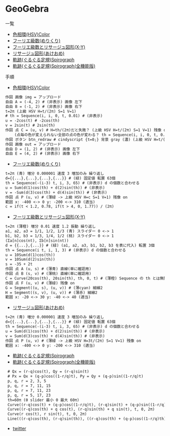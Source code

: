 GeoGebra
========

一覧
 - [色相環(HSV)Color](https://www.geogebra.org/m/hysdcz29)
 - [フーリエ級数(めりくり)](https://www.geogebra.org/m/ccbru6zw)
 - [フーリエ級数とリサージュ図形(X-Y)](https://www.geogebra.org/m/q5ezvbdn)
 - [リサージュ図形(あけおめ)](https://www.geogebra.org/m/wdj2tbap)
 - [軌跡(ぐるぐる定規)Spirograph](https://www.geogebra.org/m/ueesvwyu)
 - [軌跡(ぐるぐる定規)Spirograph(全機能版)](https://www.geogebra.org/m/wevkfgev)

手順
 - [色相環(HSV)Color](https://www.geogebra.org/m/hysdcz29)
```plain.txt
作図 画像 img = アップロード
自由 A = (-4, 2) # (非表示) 画像 左下
自由 B = (-1, 2) # (非表示) 画像 右下
t=2π (上級 HSV H=t/(2π) S=1 V=1)
# th = Sequence(i, i, 0, t, 0.01) # (非表示)
u = -2cos(t) # -2cos(th)
v = 2sin(t) # 2sin(th)
作図 点 C = (u, v) # H=th/(2π)だと失敗？ (上級 HSV H=t/(2π) S=1 V=1) 残像 on 点サイズ 8 点スタイル 縁無 サイズ 60
    (点毎の色が変えられない全部の点の色が変わる？ th = Sequence(i, i, 0, t, 0.01) が原因 解決)
作図 ボタン btn_redraw # cindyscript {t=0;} 背景 gray (濃) (上級 HSV H=t/(2π) S=1 V=1) 前景色のみ可変？
作図 画像 out = アップロード
自由 D = (1, 2) # (非表示) 画像 左下
自由 E = (4, 2) # (非表示) 画像 右下
```

 - [フーリエ級数(めりくり)](https://www.geogebra.org/m/ccbru6zw)
```plain.txt
t=2π (青) 増分 0.000001 速度 3 増加のみ 繰り返し
d={{...},{...},{...},{...}} # (緑) 固定値 転置 63個
th = Sequence(-(i-3) t, i, 3, 65) # (非表示) d の個数と合わせる
u = Sum(d(1)cos(th) + d(2)sin(th)) # (非表示)
v = -Sum(d(3)cos(th) + d(4)sin(th)) # (非表示)
作図 点 P (u, v) # (薄緑 -> 上級 HSV H=c S=1 V=1) 残像 on
範囲 x: -400 <-> 0 y: -200 <-> 310 (適当)
c = if(t < 1.2, 0.78, if(t > 4, 0, 1.77)) / (2π)
```

 - [フーリエ級数とリサージュ図形(X-Y)](https://www.geogebra.org/m/q5ezvbdn)
```plain.txt
t=2π (薄橙) 増分 0.01 速度 1.2 振動 繰り返し
a1, a2, a3 = 1/1, 1/2, 1/3 (青) スライダー 0 <-> 1
b1, b2, b3 = 1/3, 1/4, 1/2 (桃) スライダー 0 <-> 1
(Σa[n]cos(nt), Σb[n]sin(nt))
d = {{...},{...}} # (緑) (a1, a2, a3, b1, b2, b3 を表に代入) 転置 3個
th = Sequence(i t, i, 1, 3) # (非表示) d の個数と合わせる
u = 10Sum(d(1)cos(th))
v = 10Sum(d(2)sin(th))
s = -35 + 2t
作図 点 A (u, s) # (薄青) 直線(単に確認用)
作図 点 B (s, v) # (薄桃) 直線(単に確認用)
C = Curve(20cos(th), 20sin(th), th, 0, t) # (薄橙) Sequence の th とは無関係 ただし t と同期
作図 点 F (u, v) # (薄緑) 残像 on
G = Segment((u, s), (u, v)) # (薄cyan) 細線2
H = Segment((s, v), (u, v)) # (薄赤) 細線2
範囲 x: -20 <-> 30 y: -40 <-> 40 (適当)
```

 - [リサージュ図形(あけおめ)](https://www.geogebra.org/m/wdj2tbap)
```plain.txt
t=2π (青) 増分 0.000001 速度 3 増加のみ 繰り返し
d={{...},{...},{...},{...}} # (緑) 固定値 転置 63個
th = Sequence(-(i-3) t, i, 3, 65) # (非表示) d の個数と合わせる
u = Sum(d(1)cos(th) + d(2)sin(th)) # (非表示)
v = Sum(d(3)cos(th) + d(4)sin(th)) # (非表示)
作図 点 P (u, v) # (薄緑 -> 上級 HSV H=3t/(2π) S=1 V=1) 残像 on
範囲 x: -400 <-> 0 y: -200 <-> 310 (適当)
```

 - [軌跡(ぐるぐる定規)Spirograph](https://www.geogebra.org/m/ueesvwyu)
 - [軌跡(ぐるぐる定規)Spirograph(全機能版)](https://www.geogebra.org/m/wevkfgev)
```plain.txt
 # Qx = (r-q)cos(t), Qy = (r-q)sin(t)
 # Px = Qx + (q-p)cos((1-r/q)t), Py = Qy + (q-p)sin((1-r/q)t)
 p, q, r = 2, 3, 5
 p, q, r = 7, 11, 15
 p, q, r = 7, 11, 23
 p, q, r = 5, 17, 23
 th=60π (θ slider 最小 0 最大 60π)
 Curve((r-q)cos(t) + (q-p)cos((1-r/q)t), (r-q)sin(t) + (q-p)sin((1-r/q)t), t, 0, th)
 Curve((r-q)cos(th) + q cos(t), (r-q)sin(th) + q sin(t), t, 0, 2π)
 Curve(r cos(t), r sin(t), t, 0, 2π)
 Line(((r-q)cos(th), (r-q)sin(th)), ((r-q)cos(th) + (q-p)cos((1-r/q)th), (r-q)sin(th) + (q-p)sin((1-r/q)th)))
```

 - [twitter](https://twitter.com/nomissbowling/status/1012650562125324290)
